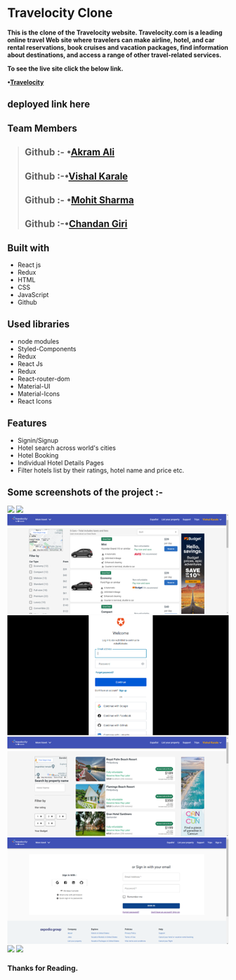 # Travelocity Clone

**This is the clone of the Travelocity website. Travelocity.com is a leading online travel Web site where travelers can make airline, hotel, and car rental reservations, book cruises and vacation packages, find information about destinations, and access a range of other travel-related services.**

**To see the live site click the below link.**

 **•[Travelocity](https://travelcity-clone.netlify.app/)**

## deployed link here

## Team Members

> ## Github :- •[Akram Ali](https://github.com/akram3598786)
>
> ## Github :-•[Vishal Karale](https://github.com/vishalvsk)
>
> ## Github :- •[Mohit Sharma](https://github.com/mohitsharma9001)
>
> ## Github :-•[Chandan Giri](https://github.com/chandan0c)

## Built with

<ul>
  <li>React js</li>
  <li>Redux</li>
  <li>HTML</li>
  <li>CSS</li>
  <li>JavaScript</li>
  <li>Github</li>
</ul>

## Used libraries

<ul>
  <li>node modules</li>
  <li>Styled-Components</li>
  <li>Redux</li>
  <li>React Js</li>
  <li>Redux</li>
  <li>React-router-dom</li>
  <li>Material-UI</li>
  <li>Material-Icons</li>
  <li>React Icons</li>
</ul>

## Features

<ul>
  <li>Signin/Signup</li>
  <li>Hotel search across world's cities</li>
  <li>Hotel Booking</li>
  <li>Individual Hotel Details Pages</li>
  <li>Filter hotels list by their ratings, hotel name and price etc.</li>
</ul>

## Some screenshots of the project :-

<img src="https://i.ibb.co/ZYBmbmX/Screenshot-from-2022-06-30-10-24-04.png" />
<img src="https://i.ibb.co/cYj9ngp/Screenshot-from-2022-06-30-11-32-25.png" />
<img src="./public/images/carpage.png" />
<img src="./public/images/googlepage.png" />
<img src="./public/images/hotelpage.png" />
<img src="./public/images/sign in page.png" />
<img src="https://i.ibb.co/QYw37RH/Screenshot-from-2022-06-30-11-35-03.png" />
<img src="https://i.ibb.co/MMVbn9k/Screenshot-from-2022-06-30-11-18-39.png" />

### Thanks for Reading.
